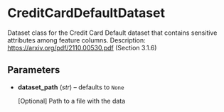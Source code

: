 # CreditCardDefaultDataset

Dataset class for the Credit Card Default dataset that contains sensitive attributes among feature columns. Description: https://arxiv.org/pdf/2110.00530.pdf (Section 3.1.6)



## Parameters

- **dataset_path** (*str*) – defaults to `None`

    [Optional] Path to a file with the data




